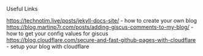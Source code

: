 Useful Links

https://technotim.live/posts/jekyll-docs-site/ - how to create your own blog
https://blog.martinp7r.com/posts/adding-giscus-comments-to-my-blog/ - how to get your config values for giscus
https://blog.cloudflare.com/secure-and-fast-github-pages-with-cloudflare - setup your blog with cloudflare